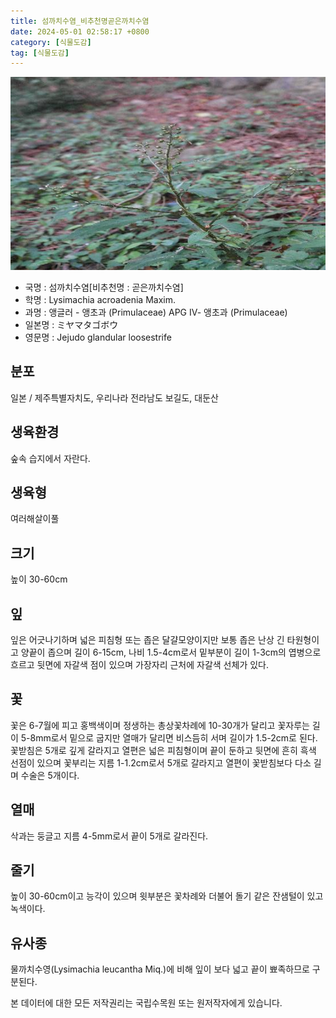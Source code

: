 ```yaml
---
title: 섬까치수염_비추천명곧은까치수염
date: 2024-05-01 02:58:17 +0800
category: [식물도감]
tag: [식물도감]
---
```




![섬까치수염[비추천명 : 곧은까치수염]](/assets/img/fileUpload/plants/basic/Primulaceae/Lysimachia/7572/7572_20160726131129079files_th2.jpg)
- 국명 : 섬까치수염[비추천명 : 곧은까치수염]
- 학명 : Lysimachia acroadenia Maxim.
- 과명 : 앵글러 - 앵초과 (Primulaceae) APG Ⅳ- 앵초과 (Primulaceae)
- 일본명 : ミヤマタゴボウ
- 영문명 : Jejudo glandular loosestrife


## 분포
일본 / 제주특별자치도, 우리나라 전라남도 보길도, 대둔산
## 생육환경
숲속 습지에서 자란다.
## 생육형
여러해살이풀
## 크기
높이 30-60cm
## 잎
잎은 어긋나기하며 넓은 피침형 또는 좁은 달걀모양이지만 보통 좁은 난상 긴 타원형이고 양끝이 좁으며 길이 6-15cm, 나비 1.5-4cm로서 밑부분이 길이 1-3cm의 엽병으로 흐르고 뒷면에 자갈색 점이 있으며 가장자리 근처에 자갈색 선체가 있다.
## 꽃
꽃은 6-7월에 피고 홍백색이며 정생하는 총상꽃차례에 10-30개가 달리고 꽃자루는 길이 5-8mm로서 밑으로 굽지만 열매가 달리면 비스듬히 서며 길이가 1.5-2cm로 된다. 꽃받침은 5개로 깊게 갈라지고 열편은 넓은 피침형이며 끝이 둔하고 뒷면에 흔히 흑색 선점이 있으며 꽃부리는 지름 1-1.2cm로서 5개로 갈라지고 열편이 꽃받침보다 다소 길며 수술은 5개이다.
## 열매
삭과는 둥글고 지름 4-5mm로서 끝이 5개로 갈라진다.
## 줄기
높이 30-60cm이고 능각이 있으며 윗부분은 꽃차례와 더불어 돌기 같은 잔샘털이 있고 녹색이다.
## 유사종
물까치수영(Lysimachia leucantha Miq.)에 비해 잎이 보다 넓고 끝이 뾰족하므로 구분된다.






본 데이터에 대한 모든 저작권리는 국립수목원 또는 원저작자에게 있습니다.
